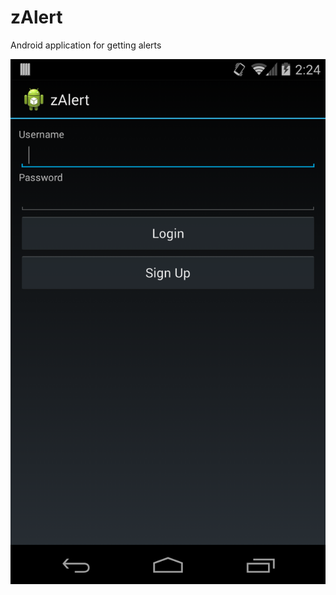 zAlert
======

Android application for getting alerts 

![](screenShots/Screenshot_2014-02-27-14-24-02.png)
